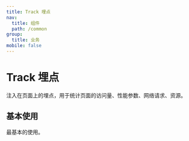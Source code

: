 ```yaml
---
title: Track 埋点
nav:
  title: 组件
  path: /common
group:
  title: 业务
mobile: false
---
```


# Track 埋点

注入在页面上的埋点，用于统计页面的访问量、性能参数、网络请求、资源。

## 基本使用

最基本的使用。

<code src="./demos/index1.tsx" />
